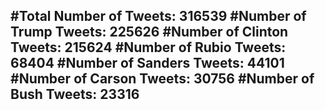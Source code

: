 #Total Number of Tweets: 316539 
#Number of Trump Tweets: 225626
#Number of Clinton Tweets: 215624
#Number of Rubio Tweets: 68404
#Number of Sanders Tweets: 44101
#Number of Carson Tweets: 30756
#Number of Bush Tweets: 23316
---
